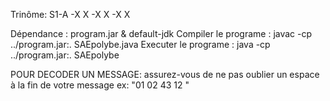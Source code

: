 Trinôme: S1-A
-X X
-X X
-X X

Dépendance : program.jar & default-jdk
Compiler le programe : javac -cp ../program.jar:. SAEpolybe.java
Executer le programe : java -cp ../program.jar:. SAEpolybe

POUR DECODER UN MESSAGE:
assurez-vous de ne pas oublier un espace à la fin de votre message
ex: "01 02 43 12 "
